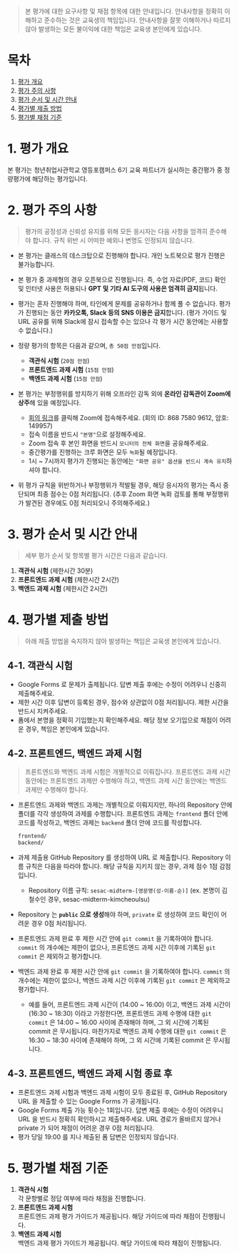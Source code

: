 > 본 평가에 대한 요구사항 및 채점 항목에 대한 안내입니다. 안내사항을 정확히 이해하고 준수하는 것은 교육생의 책임입니다. 안내사항을 잘못 이해하거나 따르지 않아 발생하는 모든 불이익에 대한 책임은 교육생 본인에게 있습니다.

# 목차

1. [평가 개요](#1-평가-개요)
2. [평가 주의 사항](#2-평가-주의-사항)
3. [평가 순서 및 시간 안내](#3-평가-순서-및-시간-안내)
4. [평가별 제출 방법](#4-평가별-제출-방법)
5. [평가별 채점 기준](#5-평가별-채점-기준)

# 1. 평가 개요

본 평가는 청년취업사관학교 영등포캠퍼스 6기 교육 파트너가 실시하는 중간평가 중 정량평가에 해당하는 평가입니다.

# 2. 평가 주의 사항

> 평가의 공정성과 신뢰성 유지를 위해 모든 응시자는 다음 사항을 엄격히 준수해야 합니다. 규칙 위반 시 어떠한 예외나 변명도 인정되지 않습니다.

- 본 평가는 클래스의 데스크탑으로 진행해야 합니다. 개인 노트북으로 평가 진행은 불가능합니다.

- 본 평가 중 과제형의 경우 오픈북으로 진행됩니다. 즉, 수업 자료(PDF, 코드) 확인 및 인터넷 사용은 허용되나 **GPT 및 기타 AI 도구의 사용은 엄격히 금지**됩니다.

- 평가는 혼자 진행해야 하며, 타인에게 문제를 공유하거나 함께 풀 수 없습니다. 평가가 진행되는 동안 **카카오톡, Slack 등의 SNS 이용은 금지**합니다. (평가 가이드 및 URL 공유를 위해 Slack에 잠시 접속할 수는 있으나 각 평가 시간 동안에는 사용할 수 없습니다.)

- 정량 평가의 항목은 다음과 같으며, `총 50점 만점`입니다.

  - **객관식 시험** (`20점 만점`)
  - **프론트엔드 과제 시험** (`15점 만점`)
  - **백엔드 과제 시험** (`15점 만점`)

- 본 평가는 부정행위를 방지하기 위해 오프라인 감독 외에 **온라인 감독관이 Zoom에 상주**해 있을 예정입니다.

  - [회의 링크](https://us06web.zoom.us/j/86875809612?pwd=L2mvIoAxXgMfSDr6iqtbIopSdkbtyO.1)를 클릭해 Zoom에 접속해주세요. (회의 ID: 868 7580 9612, 암호: 149957)
  - 접속 이름을 반드시 `"본명"`으로 설정해주세요.
  - Zoom 접속 후 본인 화면을 반드시 `모니터의 전체 화면`을 공유해주세요.
  - 중간평가를 진행하는 크루 화면은 모두 `녹화`될 예정입니다.
  - 1시 ~ 7시까지 평가가 진행되는 동안에는 `"화면 공유" 옵션을 반드시 계속 유지`하셔야 합니다.

- 위 평가 규칙을 위반하거나 부정행위가 적발될 경우, 해당 응시자의 평가는 즉시 중단되며 최종 점수는 0점 처리됩니다. (추후 Zoom 화면 녹화 검토를 통해 부정행위가 발견된 경우에도 0점 처리되오니 주의해주세요.)

# 3. 평가 순서 및 시간 안내

> 세부 평가 순서 및 항목별 평가 시간은 다음과 같습니다.

1. **객관식 시험** (제한시간 30분)
2. **프론트엔드 과제 시험** (제한시간 2시간)
3. **백엔드 과제 시험** (제한시간 2시간)

# 4. 평가별 제출 방법

> 아래 제출 방법을 숙지하지 않아 발생하는 책임은 교육생 본인에게 있습니다.

## 4-1. 객관식 시험

- Google Forms 로 문제가 출제됩니다. 답변 제출 후에는 수정이 어려우니 신중히 제출해주세요.
- 제한 시간 이후 답변이 등록된 경우, 점수와 상관없이 0점 처리됩니다. 제한 시간을 반드시 지켜주세요.
- 폼에서 본명을 정확히 기입했는지 확인해주세요. 해당 정보 오기입으로 채점이 어려운 경우, 책임은 본인에게 있습니다.

## 4-2. 프론트엔드, 백엔드 과제 시험

> 프론트엔드와 백엔드 과제 시험은 개별적으로 이뤄집니다. 프론트엔드 과제 시간 동안에는 프론트엔드 과제만 수행해야 하고, 백엔드 과제 시간 동안에는 백엔드 과제만 수행해야 합니다.

- 프론트엔드 과제와 백엔드 과제는 개별적으로 이뤄지지만, 하나의 Repository 안에 폴더를 각각 생성하여 과제를 수행합니다. 프론트엔드 과제는 `frontend` 폴더 안에 코드를 작성하고, 백엔드 과제는 `backend` 폴더 안에 코드를 작성합니다.

  ```txt
  frontend/
  backend/
  ```

- 과제 제출용 GitHub Repository 를 생성하여 URL 로 제출합니다. Repository 이름 규칙은 다음을 따라야 합니다. 해당 규칙을 지키지 않는 경우, 과제 점수 1점 감점입니다.
  - Repository 이름 규칙: `sesac-midterm-[영문명(성-이름-순)]` (ex. 본명이 김철수인 경우, sesac-midterm-kimcheoulsu)
- Repository 는 **`public` 으로 생성**해야 하며, `private` 로 생성하여 코드 확인이 어려운 경우 0점 처리됩니다.
- 프론트엔드 과제 완료 후 제한 시간 안에 `git commit` 을 기록하여야 합니다. `commit` 의 개수에는 제한이 없으나, 프론트엔드 과제 시간 이후에 기록된 `git commit` 은 제외하고 평가합니다.
- 백엔드 과제 완료 후 제한 시간 안에 `git commit` 을 기록하여야 합니다. `commit` 의 개수에는 제한이 없으나, 백엔드 과제 시간 이후에 기록된 `git commit` 은 제외하고 평가합니다.

  - 예를 들어, 프론트엔드 과제 시간이 (14:00 ~ 16:00) 이고, 백엔드 과제 시간이 (16:30 ~ 18:30) 이라고 가정한다면, 프론트엔드 과제 수행에 대한 `git commit` 은 14:00 ~ 16:00 사이에 존재해야 하며, 그 외 시간에 기록된 commit 은 무시됩니다. 마찬가지로 백엔드 과제 수행에 대한 `git commit` 은 16:30 ~ 18:30 사이에 존재해야 하며, 그 외 시간에 기록된 commit 은 무시됩니다.

## 4-3. 프론트엔드, 백엔드 과제 시험 종료 후

- 프론트엔드 과제 시험과 백엔드 과제 시험이 모두 종료된 후, GitHub Repository URL 을 제출할 수 있는 Google Forms 가 공개됩니다.
- Google Forms 제출 가능 횟수는 1회입니다. 답변 제출 후에는 수정이 어려우니 URL 을 반드시 정확히 확인하시고 제출해주세요. URL 경로가 올바르지 않거나 private 가 되어 채점이 어려운 경우 0점 처리됩니다.
- 평가 당일 19:00 를 지나 제출된 폼 답변은 인정되지 않습니다.

# 5. 평가별 채점 기준

1. **객관식 시험**  
   각 문항별로 정답 여부에 따라 채점을 진행합니다.
2. **프론트엔드 과제 시험**  
   프론트엔드 과제 평가 가이드가 제공됩니다. 해당 가이드에 따라 채점이 진행됩니다.
3. **백엔드 과제 시험**  
   백엔드 과제 평가 가이드가 제공됩니다. 해당 가이드에 따라 채점이 진행됩니다.
